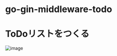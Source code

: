 # go-gin-middleware-todo

# ToDoリストをつくる
![image](https://user-images.githubusercontent.com/55943803/131670070-3fd5f67b-16b7-4ac9-a87f-3697b725754b.png)

